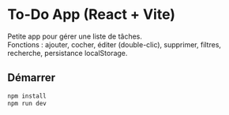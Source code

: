 # To-Do App (React + Vite)

Petite app pour gérer une liste de tâches.  
Fonctions : ajouter, cocher, éditer (double-clic), supprimer, filtres, recherche, persistance localStorage.

## Démarrer
```bash
npm install
npm run dev
